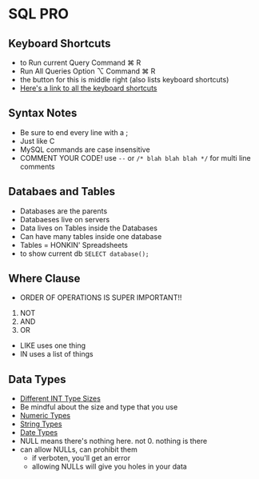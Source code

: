 # SQL PRO 
## Keyboard Shortcuts
- to Run current Query Command ⌘ R
- Run All Queries Option ⌥ Command ⌘ R
- the button for this is middle right (also lists keyboard shortcuts)
- [Here's a link to all the keyboard shortcuts](https://sequelpro.com/docs/get-started/keyboard-shortcuts)

## Syntax Notes
- Be sure to end every line with a ;
- Just like C
- MySQL commands are case insensitive
- COMMENT YOUR CODE! use `--` or `/* blah blah blah */` for multi line comments

## Databaes and Tables
- Databases are the parents
- Databaeses live on servers
- Data lives on Tables inside the Databases
- Can have many tables inside one database
- Tables = HONKIN' Spreadsheets
- to show current db `SELECT database();`

## Where Clause
- ORDER OF OPERATIONS IS SUPER IMPORTANT!! 
1. NOT
2. AND
3. OR
- LIKE uses one thing
- IN uses a list of things


## Data Types
- [Different INT Type Sizes](https://dev.mysql.com/doc/refman/5.7/en/integer-types.html)
- Be mindful about the size and type that you use
- [Numeric Types](https://ds.codeup.com/sql/tables/#numeric-types)
- [String Types](https://ds.codeup.com/sql/tables/#string-types)
- [Date Types](https://ds.codeup.com/sql/tables/#date-types)
- NULL means there's nothing here. not 0. nothing is there
- can allow NULLs, can prohibit them
    - if verboten, you'll get an error
    - allowing NULLs will give you holes in your data


